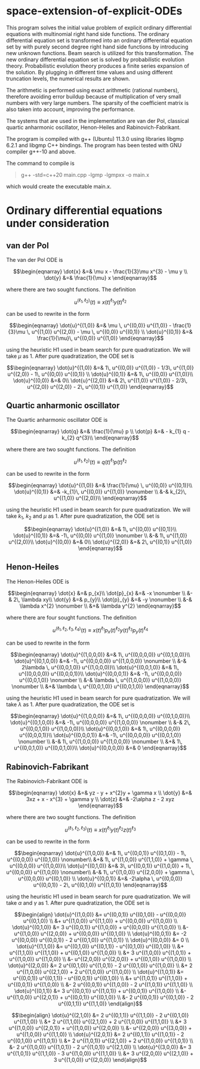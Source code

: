 # space-extension-of-explicit-ODEs

This program solves the initial value problem of explicit ordinary differential equations with multinomial right hand side functions. The ordinary differential equation set is transformed into an ordinary differential equation set by with purely second degree right hand side functions by introducing new unknown functions. Beam search is utilized for this transformation. The new ordinary differential equation set is solved by probabilistic evolution theory. Probabilistic evolution theory produces a finite series expansion of the solution. By plugging in different time values and using different truncation levels, the numerical results are shown.

The arithmetic is performed using exact arithmetic (rational numbers), therefore avoiding error buildup because of multiplication of very small numbers with very large numbers. The sparsity of the coefficient matrix is also taken into account, improving the performance.

The systems that are used in the implementation are van der Pol, classical quartic anharmonic oscillator, Henon-Heiles and Rabinovich-Fabrikant. 

The program is compiled with g++ (Ubuntu) 11.3.0 using libraries libgmp 6.2.1 and libgmp C++ bindings. The program has been tested with GNU compiler g++-10 and above. 

The command to compile is 
>  g++ -std=c++20 main.cpp -lgmp -lgmpxx -o main.x

which would create the executable main.x.

# Ordinary differential equations under consideration

van der Pol
-----------
The van der Pol ODE is
```math
\begin{eqnarray}
 \dot{x} &=& \mu x - \frac{1}{3}\mu x^{3} - \mu y \\
 \dot{y} &=& \frac{1}{\mu} x 
\end{eqnarray}
```
where there are two sought functions. 
The definition
```math
\begin{equation}
 u^{(\ell_{1},\ell_{2})}(t) \equiv x(t)^{\ell_{1}}y(t)^{\ell_{2}} 
\end{equation}
```
can be used to rewrite in the form
```math
\begin{eqnarray}
  \dot{u}^{(1,0)} &=& \mu \, u^{(0,0)} u^{(1,0)} 
  - \frac{1}{3}\mu \, u^{(1,0)} u^{(2,0)} 
  - \mu \, u^{(0,0)} u^{(0,1)}  \\
  \dot{u}^{(0,1)} &=& \frac{1}{\mu}\, u^{(0,0)} u^{(1,0)} 
\end{eqnarray}
```
using the heuristic H1 used in beam search for pure quadratization. We will take $\mu$ as 1. After pure quadratization, the ODE set is 
```math
\begin{eqnarray}
  \dot{u}^{(1,0)} &=& 1\, u^{(0,0)} u^{(1,0)} 
  - 1/3\, u^{(1,0)} u^{(2,0)} 
  - 1\, u^{(0,0)} u^{(0,1)}
  \\
  \dot{u}^{(0,1)} &=& 1\, u^{(0,0)} u^{(1,0)}\\
  \dot{u}^{(0,0)} &=& 0\\
  \dot{u}^{(2,0)} &=& 2\, u^{(1,0)} u^{(1,0)} 
  - 2/3\, u^{(2,0)} u^{(2,0)} 
  - 2\, u^{(0,1)} u^{(1,0)}
\end{eqnarray}
```

Quartic anharmonic oscillator
-----------------------------
The Quartic anharmonic oscillator ODE is
```math
\begin{eqnarray}
 \dot{q} &=& \frac{1}{\mu} p \\
 \dot{p} &=& - k_{1} q - k_{2} q^{3}\\
\end{eqnarray}
``` 
where there are two sought functions. 
The definition
```math
\begin{equation}
 u^{(\ell_{1},\ell_{2})}(t) \equiv q(t)^{\ell_{1}}p(t)^{\ell_{2}} 
\end{equation}
```
can be used to rewrite in the form
```math
\begin{eqnarray}
  \dot{u}^{(1,0)} &=& \frac{1}{\mu} \, u^{(0,0)} u^{(0,1)}\\
  \dot{u}^{(0,1)} &=& -k_{1}\, u^{(0,0)} u^{(1,0)} \nonumber \\
 &-& k_{2}\, u^{(1,0)} u^{(2,0)}\\
\end{eqnarray}
```
using the heuristic H1 used in beam search for pure quadratization. We will take $k_{1}$, $k_{2}$ and $\mu$ as 1. After pure quadratization, the ODE set is 
```math
\begin{eqnarray}
  \dot{u}^{(1,0)} &=& 1\, u^{(0,0)} u^{(0,1)}\\
  \dot{u}^{(0,1)} &=& -1\, u^{(0,0)} u^{(1,0)} \nonumber \\
 &-& 1\, u^{(1,0)} u^{(2,0)}\\
  \dot{u}^{(0,0)} &=& 0\\
  \dot{u}^{(2,0)} &=& 2\, u^{(0,1)} u^{(1,0)}
\end{eqnarray}
```

Henon-Heiles
------------
The Henon-Heiles ODE is
```math
\begin{eqnarray}
  \dot{x} &=& p_{x}\\
  \dot{p}_{x} &=& -x \nonumber \\
 &-& 2\, \lambda xy\\
  \dot{y} &=& p_{y}\\
  \dot{p}_{y} &=& -y \nonumber \\
 &-& \lambda x^{2} \nonumber \\
 &+& \lambda y^{2} 
\end{eqnarray}
```
where there are four sought functions. 
The definition
```math
\begin{equation}
 u^{(\ell_{1},\ell_{2},\ell_{3},\ell_{4})}(t) 
 \equiv x(t)^{\ell_{1}}p_{x}(t)^{\ell_{2}}y(t)^{\ell_{3}}
p_{y}(t)^{\ell_{4}} 
\end{equation}
```
can be used to rewrite in the form
```math
\begin{eqnarray}
  \dot{u}^{(1,0,0,0)} &=& 1\, u^{(0,0,0,0)} u^{(0,1,0,0)}\\
  \dot{u}^{(0,1,0,0)} &=& -1\, u^{(0,0,0,0)} u^{(1,0,0,0)} \nonumber \\
 &-& 2\lambda \, u^{(0,0,1,0)} u^{(1,0,0,0)}\\
  \dot{u}^{(0,0,1,0)} &=& 1\, u^{(0,0,0,0)} u^{(0,0,0,1)}\\
  \dot{u}^{(0,0,0,1)} &=& -1\, u^{(0,0,0,0)} u^{(0,0,1,0)} \nonumber \\
 &-& \lambda \, u^{(1,0,0,0)} u^{(1,0,0,0)} \nonumber \\
 &+& \lambda \, u^{(0,0,1,0)} u^{(0,0,1,0)}
\end{eqnarray}
``` 
using the heuristic H1 used in beam search for pure quadratization. We will take $\lambda$ as 1. After pure quadratization, the ODE set is 
```math
\begin{eqnarray}
  \dot{u}^{(1,0,0,0)} &=& 1\, u^{(0,0,0,0)} u^{(0,1,0,0)}\\
  \dot{u}^{(0,1,0,0)} &=& -1\, u^{(0,0,0,0)} u^{(1,0,0,0)} \nonumber \\
 &-& 2\, u^{(0,0,1,0)} u^{(1,0,0,0)}\\
  \dot{u}^{(0,0,1,0)} &=& 1\, u^{(0,0,0,0)} u^{(0,0,0,1)}\\
  \dot{u}^{(0,0,0,1)} &=& -1\, u^{(0,0,0,0)} u^{(0,0,1,0)} \nonumber \\
 &-& 1\, u^{(1,0,0,0)} u^{(1,0,0,0)} \nonumber \\
 &+& 1\, u^{(0,0,1,0)} u^{(0,0,1,0)}\\
  \dot{u}^{(0,0,0,0)} &=& 0
\end{eqnarray}
```

Rabinovich-Fabrikant
--------------------
The Rabinovich-Fabrikant ODE is 
```math
\begin{eqnarray}
 \dot{x} &=& yz - y + x^{2}y + \gamma x \\
 \dot{y} &=& 3xz + x - x^{3} + \gamma y \\
 \dot{z} &=& -2\alpha z - 2 xyz 
\end{eqnarray}
```
where there are two sought functions. 
The definition
```math
\begin{equation}
 u^{(\ell_{1},\ell_{2},\ell_{3})}(t) 
 \equiv x(t)^{\ell_{1}}y(t)^{\ell_{2}}z(t)^{\ell_{3}} 
\end{equation}
```
can be used to rewrite in the form
```math
\begin{eqnarray}
\dot{u}^{(1,0,0)} &=& 1\, u^{(0,0,1)} u^{(0,1,0)} 
- 1\, u^{(0,0,0)} u^{(0,1,0)} \nonumber\\
&+& 1\, u^{(1,0,0)} u^{(1,1,0)} 
+ \gamma \, u^{(0,0,0)} u^{(1,0,0)}\\
\dot{u}^{(0,1,0)} &=& 3\, u^{(0,0,1)} u^{(1,0,0)} 
+ 1\, u^{(0,0,0)} u^{(1,0,0)} \nonumber\\
&-& 1\, u^{(1,0,0)} u^{(2,0,0)} 
+ \gamma \, u^{(0,0,0)} u^{(0,1,0)} \\
\dot{u}^{(0,0,1)} &=& -2\alpha \, u^{(0,0,0)} u^{(0,0,1)} 
- 2\, u^{(0,1,0)} u^{(1,0,1)} 
\end{eqnarray}
```
using the heuristic H1 used in beam search for pure quadratization. We will take $\alpha$ and $\gamma$ as 1. After pure quadratization, the ODE set is 
```math
\begin{align}
  \dot{u}^{(1,0,0)} &=  u^{(0,0,1)} u^{(0,1,0)} -  u^{(0,0,0)} u^{(0,1,0)} \\
  &+  u^{(1,0,0)} u^{(1,1,0)} +  u^{(0,0,0)} u^{(1,0,0)} \\
  \dot{u}^{(0,1,0)} &= 3 u^{(0,0,1)} u^{(1,0,0)} +  u^{(0,0,0)} u^{(1,0,0)} \\
  &-  u^{(1,0,0)} u^{(2,0,0)} +  u^{(0,0,0)} u^{(0,1,0)} \\
  \dot{u}^{(0,0,1)} &= -2 u^{(0,0,0)} u^{(0,0,1)} - 2 u^{(0,1,0)} u^{(1,0,1)} \\
  \dot{u}^{(0,0,0)} &= 0 \\
  \dot{u}^{(1,1,0)} &=  u^{(0,1,0)} u^{(0,1,1)} -  u^{(0,1,0)} u^{(0,1,0)}  \\
  &+  u^{(1,1,0)} u^{(1,1,0)} +  u^{(0,1,0)} u^{(1,0,0)} \\ 
  &+ 3 u^{(1,0,0)} u^{(1,0,1)} +  u^{(1,0,0)} u^{(1,0,0)}  \\
  &-  u^{(2,0,0)} u^{(2,0,0)} +  u^{(0,1,0)} u^{(1,0,0)} \\
  \dot{u}^{(2,0,0)} &= 2 u^{(0,1,0)} u^{(1,0,1)} - 2 u^{(0,1,0)} u^{(1,0,0)} \\
  &+ 2 u^{(1,0,0)} u^{(2,1,0)} + 2 u^{(1,0,0)} u^{(1,0,0)} \\
  \dot{u}^{(1,0,1)} &=  u^{(0,0,1)} u^{(0,1,1)} -  u^{(0,0,1)} u^{(0,1,0)} \\
  &+  u^{(1,0,1)} u^{(1,1,0)} +  u^{(0,0,1)} u^{(1,0,0)} \\
  &- 2 u^{(0,0,1)} u^{(1,0,0)} - 2 u^{(1,0,1)} u^{(1,1,0)} \\
  \dot{u}^{(0,1,1)} &= 3 u^{(0,0,1)} u^{(1,0,1)} +  u^{(0,0,1)} u^{(1,0,0)} \\
  &-  u^{(1,0,0)} u^{(2,0,1)} +  u^{(0,0,1)} u^{(0,1,0)} \\ 
  &- 2 u^{(0,0,1)} u^{(0,1,0)} - 2 u^{(0,1,1)} u^{(1,1,0)}
\end{align}
```
```math
\begin{align}
  \dot{u}^{(2,1,0)} &= 2 u^{(0,1,1)} u^{(1,1,0)} - 2 u^{(0,1,0)} u^{(1,1,0)} \\
  &+ 2 u^{(1,1,0)} u^{(2,1,0)} + 2 u^{(1,0,0)} u^{(1,1,0)} \\
  &+ 3 u^{(1,0,0)} u^{(2,0,1)} +  u^{(1,0,0)} u^{(2,0,0)} \\
  &-  u^{(2,0,0)} u^{(3,0,0)} +  u^{(1,0,0)} u^{(1,1,0)} \\
  \dot{u}^{(2,0,1)} &= 2 u^{(0,1,1)} u^{(1,0,1)} - 2 u^{(0,1,0)} u^{(1,0,1)} \\
  &+ 2 u^{(1,0,1)} u^{(2,1,0)} + 2 u^{(1,0,0)} u^{(1,0,1)} \\
  &- 2 u^{(1,0,0)} u^{(1,0,1)} - 2 u^{(1,0,1)} u^{(2,1,0)} \\
  \dot{u}^{(3,0,0)} &= 3 u^{(1,0,1)} u^{(1,1,0)} - 3 u^{(1,0,0)} u^{(1,1,0)} \\
  &+ 3 u^{(2,0,0)} u^{(2,1,0)} + 3 u^{(1,0,0)} u^{(2,0,0)}
\end{align}
```
